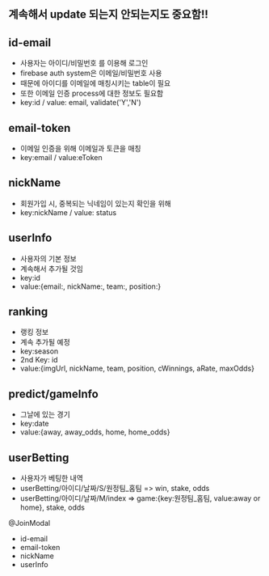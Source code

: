 ## 계속해서 update 되는지 안되는지도 중요함!!

## id-email ##
- 사용자는 아이디/비밀번호 를 이용해 로그인
- firebase auth system은 이메일/비밀번호 사용
- 때문에 아이디를 이메일에 매칭시키는 table이 필요
- 또한 이메일 인증 process에 대한 정보도 필요함
- key:id / value: email, validate('Y','N')

## email-token ##
- 이메일 인증을 위해 이메일과 토큰을 매칭
- key:email / value:eToken

## nickName ##
- 회원가입 시, 중복되는 닉네임이 있는지 확인을 위해
- key:nickName / value: status

## userInfo ##
- 사용자의 기본 정보
- 계속해서 추가될 것임
- key:id
- value:{email:, nickName:, team:, position:}

## ranking ##
- 랭킹 정보
- 계속 추가될 예정
- key:season
- 2nd Key: id
- value:{imgUrl, nickName, team, position, cWinnings, aRate, maxOdds}

## predict/gameInfo ##
- 그날에 있는 경기
- key:date
- value:{away, away_odds, home, home_odds}

## userBetting ##
- 사용자가 베팅한 내역
- userBetting/아이디/날짜/S/원정팀_홈팀 => win, stake, odds
- userBetting/아이디/날짜/M/index => game:{key:원정팀_홈팀, value:away or home}, stake, odds


@JoinModal
- id-email
- email-token
- nickName
- userInfo

